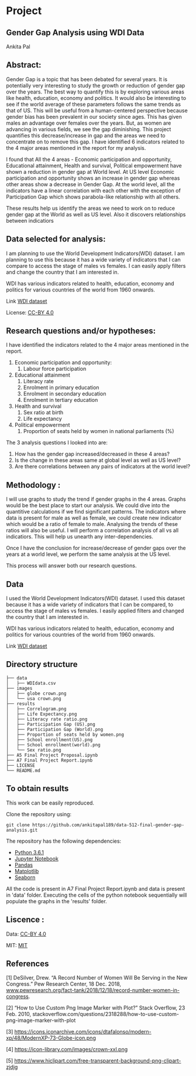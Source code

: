 
# Project
## Gender Gap Analysis using WDI Data
Ankita Pal

## Abstract: 

Gender Gap is a topic that has been debated for several years. It is potentially very interesting to study the growth or reduction of gender gap over the years. The best way to quantify this is by exploring various areas like health, education, economy and politics. It would also be interesting to see if the world average of these parameters follows the same trends as that of US. This will be useful from a human-centered perspective because gender bias has been prevalent in our society since ages. This has given males an advantage over females over the years. But, as women are advancing in various fields, we see the gap diminishing. This project quantifies this decrease/increase in gap and the areas we need to concentrate on to remove this gap. I have identified 6 indicators related to the 4 major areas mentioned in the report for my analysis.

I found that All the 4 areas - Economic participation and opportunity, Educational attainment, Health and survival, Political empowerment have shown a reduction in gender gap at World level. At US level Economic participation and opportunity shows an increase in gender gap whereas other areas show a decrease in Gender Gap. At the world level, all the indicators have a linear correlation with each other with the exception of Participation Gap which shows parabola-like relationship with all others.

These results help us identify the areas we need to work on to reduce gender gap at the World as well as US level. Also it discovers relationships between indicatiors
## Data selected for analysis: 

I am planning to use the World Development Indicators(WDI) dataset. I am planning to use this because it has a wide variety of indicators that I can compare to access the stage of males vs females. I can easily apply filters and change the country that I am interested in.

WDI has various indicators related to health, education, economy and politics for various countries of the world from 1960 onwards.

Link [WDI dataset](https://datacatalog.worldbank.org/dataset/world-development-indicators)

License: [CC-BY 4.0](https://datacatalog.worldbank.org/public-licenses#cc-by)


## Research questions and/or hypotheses:

I have identified the indicators related to the 4 major areas mentioned in the report.
 1. Economic participation and opportunity:
     1. Labour force participation
 2. Educational attainment
     1. Literacy rate
     2. Enrolment in primary education
     3. Enrolment in secondary education
     4. Enrolment in tertiary education
 3. Health and survival
     1. Sex ratio at birth
     2. Life expectancy
 4. Political empowerment
     1. Proportion of seats held by women in national parliaments (%)
     
The 3 analysis questions I looked into are:
1. How has the gender gap increased/decreased in these 4 areas?
2. Is the change in these areas same at global level as well as US level?
3. Are there correlations between any pairs of indicators at the world level?

 
## Methodology :

I will use graphs to study the trend if gender graphs in the 4 areas. Graphs would be the best place to start our analysis. We could dive into the quantitive calculations if we find significant patterns. The indicators where data is present for male as well as female, we could create new indicator which would be a ratio of female to male. Analysing the trends of these ratios will also be useful. I will perform a correlation analysis of all vs all indicatiors. This will help us unearth any inter-dependencies.

Once I have the conclusion for increase/decrease of gender gaps over the years at a world level, we perform the same analysis at the US level. 

This process will answer both our research questions.

## Data  

I used the World Development Indicators(WDI) dataset. I used this dataset because it has a wide variety of indicators that I can be compared, to access the stage of males vs females. I easily applied filters and changed the country that I am interested in.

WDI has various indicators related to health, education, economy and politics for various countries of the world from 1960 onwards.

Link [WDI dataset](https://datacatalog.worldbank.org/dataset/world-development-indicators)

## Directory structure  
    ├── data                    
    │   ├── WDIdata.csv                         
    ├── images
	│	├── globe crown.png
	│	└── usa crown.png
	├── results
	│	├── Correlogram.png
	│	├── Life Expectancy.png
	│	├── Literacy rate ratio.png
	│	├── Participation Gap (US).png
	│	├── Participation Gap (World).png
	│	├── Proportion of seats held by women.png
	│	├── School enrollment(US).png
	│	├── School enrollment(world).png
	│	└── Sex ratio.png
	├── A5 Final Project Proposal.ipynb
	├── A7 Final Project Report.ipynb
	├── LICENSE
	└── README.md
	
## To obtain results

This work can be easily reproduced. 

Clone the repository using:

`git clone https://github.com/ankitapal189/data-512-final-gender-gap-analysis.git`

The repository has the following dependencies:

* [Python 3.6.1](https://www.python.org/downloads/release/python-361/)
* [Jupyter Notebook](https://jupyter.org/)
* [Pandas](https://pandas.pydata.org/)
* [Matplotlib](https://matplotlib.org/)
* [Seaborn](https://seaborn.pydata.org/)

All the code is present in A7 Final Project Report.ipynb and data is present in 'data' folder. Executing the cells of the python notebook sequentially will populate the graphs in the 'results' folder.

## Liscence : 

Data: [CC-BY 4.0](https://datacatalog.worldbank.org/public-licenses#cc-by)

MIT: [MIT](https://github.com/ankitapal189/data-512/blob/main/data-512-a1/LICENSE.md)<BR>

## References
[1] DeSilver, Drew. “A Record Number of Women Will Be Serving in the New Congress.” Pew Research Center, 18 Dec. 2018, www.pewresearch.org/fact-tank/2018/12/18/record-number-women-in-congress.

[2] “How to Use Custom Png Image Marker with Plot?” Stack Overflow, 23 Feb. 2010, stackoverflow.com/questions/2318288/how-to-use-custom-png-image-marker-with-plot

[3] https://icons.iconarchive.com/icons/dtafalonso/modern-xp/48/ModernXP-73-Globe-icon.png

[4] https://icon-library.com/images/crown-xxl.png

[5] https://www.hiclipart.com/free-transparent-background-png-clipart-zjdjg
